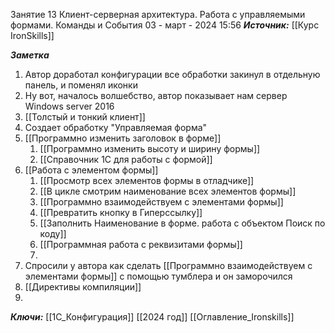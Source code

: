 
Занятие 13 Клиент-серверная архитектура. Работа с управляемыми формами. Команды и События
 03 - март - 2024  15:56 
***Источник:***  [[Курс IronSkills]] 

***Заметка*** 
1. Автор доработал конфигурации все обработки закинул в отдельную панель, и поменял иконки
2. Ну вот, началось волшебство, автор показывает нам сервер Windows server 2016
3. [[Толстый и тонкий клиент]]
4. Создает обработку "Управляемая форма"
5. [[Программно изменить заголовок в форме]]
	1. [[Программно изменить высоту и ширину  формы]]
	2. [[Справочник 1С для работы с формой]]
6. [[Работа с элементом формы]]
	1. [[Просмотр всех элементов формы в отладчике]]
	2. [[В цикле смотрим наименование всех элементов формы]]
	3. [[Программно взаимодействуем с элементами формы]]
	4.  [[Превратить кнопку в Гиперссылку]]
	5. [[Заполнить Наименование в форме. работа с объектом Поиск по коду]]
	6. [[Программная работа с реквизитами формы]]
	7. 
7. Спросили у автора как сделать  [[Программно взаимодействуем с элементами формы]] с помощью тумблера и он заморочился
8. [[Директивы компиляции]]
9. 


***Ключи:*** [[1С_Конфигурация]] [[2024 год]]  [[Оглавление_Ironskills]]